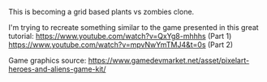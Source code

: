This is becoming a grid based plants vs zombies clone.

I'm trying to recreate something similar to the game presented in this great tutorial:
https://www.youtube.com/watch?v=QxYg8-mhhhs (Part 1)
https://www.youtube.com/watch?v=mpvNwYmTMJ4&t=0s (Part 2)

Game graphics source: https://www.gamedevmarket.net/asset/pixelart-heroes-and-aliens-game-kit/
